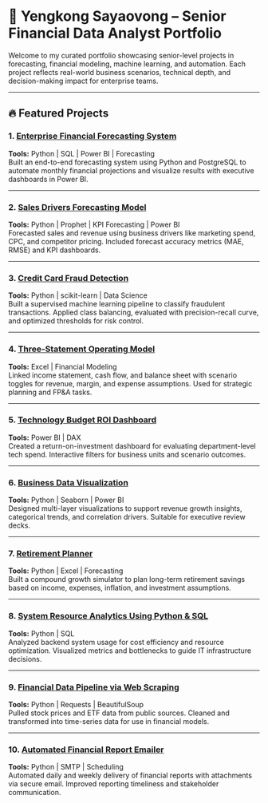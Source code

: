 # 💼 Yengkong Sayaovong – Senior Financial Data Analyst Portfolio

Welcome to my curated portfolio showcasing senior-level projects in forecasting, financial modeling, machine learning, and automation. Each project reflects real-world business scenarios, technical depth, and decision-making impact for enterprise teams.

---

## 🔥 Featured Projects

### 1. [Enterprise Financial Forecasting System](https://github.com/YSayaovong/enterprise-financial-forecasting)  
**Tools:** Python | SQL | Power BI | Forecasting  
Built an end-to-end forecasting system using Python and PostgreSQL to automate monthly financial projections and visualize results with executive dashboards in Power BI.

---

### 2. [Sales Drivers Forecasting Model](https://github.com/YSayaovong/Sales-Drivers-Forecasting-Model-)  
**Tools:** Python | Prophet | KPI Forecasting | Power BI  
Forecasted sales and revenue using business drivers like marketing spend, CPC, and competitor pricing. Included forecast accuracy metrics (MAE, RMSE) and KPI dashboards.

---

### 3. [Credit Card Fraud Detection](https://github.com/YSayaovong/Credit_Card_Fraud_Detection)  
**Tools:** Python | scikit-learn | Data Science  
Built a supervised machine learning pipeline to classify fraudulent transactions. Applied class balancing, evaluated with precision-recall curve, and optimized thresholds for risk control.

---

### 4. [Three-Statement Operating Model](https://github.com/YSayaovong/Three-Statement-Operating-Model-in-Excel)  
**Tools:** Excel | Financial Modeling  
Linked income statement, cash flow, and balance sheet with scenario toggles for revenue, margin, and expense assumptions. Used for strategic planning and FP&A tasks.

---

### 5. [Technology Budget ROI Dashboard](https://github.com/YSayaovong/Technology-Budget-ROI-Dashboard-ASU-CIS-194)  
**Tools:** Power BI | DAX  
Created a return-on-investment dashboard for evaluating department-level tech spend. Interactive filters for business units and scenario outcomes.

---

### 6. [Business Data Visualization](https://github.com/YSayaovong/Data-Visualization-Empowering-Business-with-Effective-Insights)  
**Tools:** Python | Seaborn | Power BI  
Designed multi-layer visualizations to support revenue growth insights, categorical trends, and correlation drivers. Suitable for executive review decks.

---

### 7. [Retirement Planner](https://github.com/YSayaovong/Retirement-Planner)  
**Tools:** Python | Excel | Forecasting  
Built a compound growth simulator to plan long-term retirement savings based on income, expenses, inflation, and investment assumptions.

---

### 8. [System Resource Analytics Using Python & SQL](https://github.com/YSayaovong/System-Resource-Analytics-Using-Python-SQL)  
**Tools:** Python | SQL  
Analyzed backend system usage for cost efficiency and resource optimization. Visualized metrics and bottlenecks to guide IT infrastructure decisions.

---

### 9. [Financial Data Pipeline via Web Scraping](https://github.com/YSayaovong/Web-scraping-and-Extracting-Data-using-APIs)  
**Tools:** Python | Requests | BeautifulSoup  
Pulled stock prices and ETF data from public sources. Cleaned and transformed into time-series data for use in financial models.

---

### 10. [Automated Financial Report Emailer](https://github.com/YSayaovong/Python-Email-Automation-Tool)  
**Tools:** Python | SMTP | Scheduling  
Automated daily and weekly delivery of financial reports with attachments via secure email. Improved reporting timeliness and stakeholder communication.
